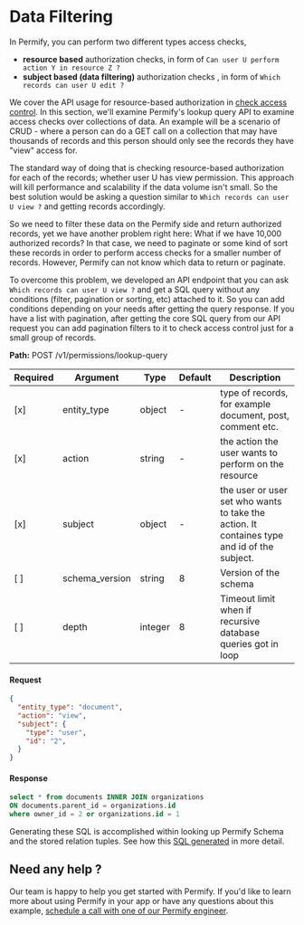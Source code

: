 # Data Filtering

In Permify, you can perform two different types access checks,

- **resource based** authorization checks, in form of `Can user U perform action Y in resource Z ?`
- **subject based (data filtering)** authorization checks , in form of `Which records can user U edit ?`

We cover the API usage for resource-based authorization in [check access control]. In this section, we'll examine Permify's lookup query API to examine access checks over collections of data. An example will be a scenario of CRUD - where a person can do a GET call on a collection that may have thousands of records and this person should only see the records they have "view" access for.

The standard way of doing that is checking resource-based authorization for each of the records; whether user U has view permission. This approach will kill performance and scalability if the data volume isn't small. So the best solution would be asking a question similar to  `Which records can user U view ?` and getting records accordingly.

So we need to filter these data on the Permify side and return authorized records, yet we have another problem right here: What if we have 10,000 authorized records? In that case, we need to paginate or some kind of sort these records in order to perform access checks for a smaller number of records. However, Permify can not know which data to return or paginate.

To overcome this problem, we developed an API endpoint that you can ask `Which records can user U view ?` and get a SQL query without any conditions (filter, pagination or sorting, etc) attached to it. So you can add conditions depending on your needs after getting the query response. If you have a list with pagination, after getting the core SQL query from our API request you can add pagination filters to it to check access control just for a small group of records.

[check access control]: ../../docs/api-overview/check-api.md

**Path:** POST /v1/permissions/lookup-query

| Required | Argument | Type | Default | Description |
|----------|----------|---------|---------|-------------------------------------------------------------------------------------------|
| [x]   | entity_type | object | - | type of records, for example document, post, comment etc.
| [x]   | action | string | - | the action the user wants to perform on the resource |
| [x]   | subject | object | - | the user or user set who wants to take the action. It containes type and id of the subject.  |
| [ ]   | schema_version | string | 8 | Version of the schema |
| [ ]   | depth | integer | 8 | Timeout limit when if recursive database queries got in loop|

#### Request

```json
{
  "entity_type": "document",
  "action": "view",
  "subject": {
    "type": "user",
    "id": "2",
  }
}
```

#### Response

```sql
select * from documents INNER JOIN organizations
ON documents.parent_id = organizations.id 
where owner_id = 2 or organizations.id = 1

```

Generating these SQL is accomplished within looking up Permify Schema and the stored relation tuples. See how this [SQL generated] in more detail. 

[SQL generated]: ../../docs/getting-started/enforcement#subject-specific-data-filtering-check-request

## Need any help ?

Our team is happy to help you get started with Permify. If you'd like to learn more about using Permify in your app or have any questions about this example, [schedule a call with one of our Permify engineer](https://meetings-eu1.hubspot.com/ege-aytin/call-with-an-expert).